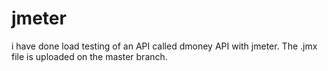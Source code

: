 # jmeter
i have done load testing of an API called dmoney API with jmeter.
The .jmx file is uploaded on the master branch.
